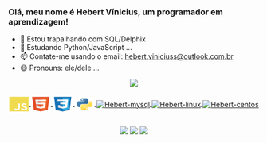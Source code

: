 ### Olá, meu nome é Hebert Vínicius, um programador em aprendizagem!
- 🔭 Estou trapalhando com SQL/Delphix
- 🌱 Estudando Python/JavaScript ...
- 📫 Contate-me usando o email: hebert.viniciuss@outlook.com.br
- 😄 Pronouns: ele/dele ...

<div align="center">
  <a href="https://github.com/hebertsouzaa">
  <img height="149em" src="https://github-readme-stats.vercel.app/api?username=hebertsouzaa&show_icons=true&theme=dark&include_all_commits=true&count_private=true"/>
</div>
  <div style="display: inline_block" align="center"><br>
  <img align="center" alt="Hebert-Js" height="30" width="40" src="https://raw.githubusercontent.com/devicons/devicon/master/icons/javascript/javascript-plain.svg">
  <img align="center" alt="Hebert-HTML" height="30" width="40" src="https://raw.githubusercontent.com/devicons/devicon/master/icons/html5/html5-original.svg">
  <img align="center" alt="Hebert-CSS" height="30" width="40" src="https://raw.githubusercontent.com/devicons/devicon/master/icons/css3/css3-original.svg">
  <img align="center" alt="Hebert-Python" height="30" width="40" src="https://raw.githubusercontent.com/devicons/devicon/master/icons/python/python-original.svg">
  <img align="center" alt="Hebert-mysql" height="40" width="55" src="https://cdn.jsdelivr.net/gh/devicons/devicon/icons/mysql/mysql-original-wordmark.svg" /> 
  <img align="center" alt="Hebert-linux" height="40" width="50" src="https://cdn.jsdelivr.net/gh/devicons/devicon/icons/linux/linux-original.svg" />
  <img align="center" alt="Hebert-centos" height="68" width="90" src="https://cdn.jsdelivr.net/gh/devicons/devicon/icons/centos/centos-original-wordmark.svg" />
</div>
  
 ##
  
<div align="center">
  <a href="https://www.instagram.com/hebert_viniciuss/" target="_blank"><img src="https://img.shields.io/badge/-Instagram-%23E4405F?style=for-the-badge&logo=instagram&logoColor=white" target="_blank"></a>
  <a href = "mailto:hebert.viniciuss@outlook.com.br"><img src="https://img.shields.io/badge/-Gmail-%23333?style=for-the-badge&logo=gmail&logoColor=white" target="_blank"></a>
  <a href="https://www.linkedin.com/in/hebert-souza-bb197516a" target="_blank"><img src="https://img.shields.io/badge/-LinkedIn-%230077B5?style=for-the-badge&logo=linkedin&logoColor=white" target="_blank"></a> 
</div>
 
